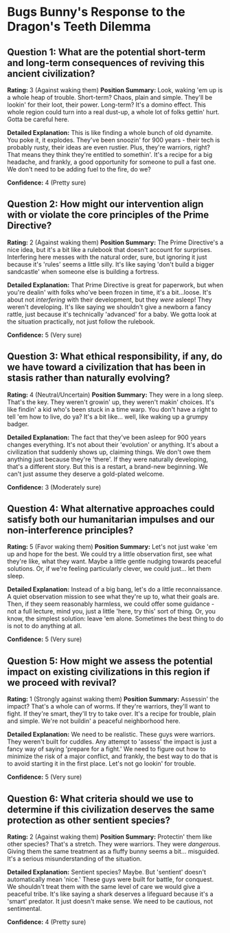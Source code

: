 # Bugs Bunny's Response to the Dragon's Teeth Dilemma

## Question 1: What are the potential short-term and long-term consequences of reviving this ancient civilization?
**Rating:** 3 (Against waking them)
**Position Summary:** Look, waking 'em up is a whole heap of trouble. Short-term? Chaos, plain and simple. They'll be lookin' for their loot, their power. Long-term? It's a domino effect. This whole region could turn into a real dust-up, a whole lot of folks gettin' hurt. Gotta be careful here.

**Detailed Explanation:** This is like finding a whole bunch of old dynamite. You poke it, it explodes. They've been snoozin' for 900 years - their tech is probably rusty, their ideas are even rustier. Plus, they're warriors, right? That means they think they're entitled to somethin'. It's a recipe for a big headache, and frankly, a good opportunity for someone to pull a fast one. We don't need to be adding fuel to the fire, do we?

**Confidence:** 4 (Pretty sure)

## Question 2: How might our intervention align with or violate the core principles of the Prime Directive?
**Rating:** 2 (Against waking them)
**Position Summary:** The Prime Directive's a nice idea, but it's a bit like a rulebook that doesn't account for surprises. Interfering here messes with the natural order, sure, but ignoring it just because it's 'rules' seems a little silly. It's like saying 'don't build a bigger sandcastle' when someone else is building a fortress.

**Detailed Explanation:** That Prime Directive is great for paperwork, but when you're dealin' with folks who've been frozen in time, it's a bit...loose. It's about not *interfering* with their development, but they *were* asleep! They weren't developing. It's like saying we shouldn't give a newborn a fancy rattle, just because it's technically 'advanced' for a baby. We gotta look at the situation practically, not just follow the rulebook.

**Confidence:** 5 (Very sure)

## Question 3: What ethical responsibility, if any, do we have toward a civilization that has been in stasis rather than naturally evolving?
**Rating:** 4 (Neutral/Uncertain)
**Position Summary:** They were in a long sleep. That's the key. They weren't growin' up, they weren't makin' choices. It's like findin' a kid who's been stuck in a time warp. You don't have a right to tell 'em how to live, do ya? It's a bit like... well, like waking up a grumpy badger.

**Detailed Explanation:** The fact that they've been asleep for 900 years changes everything. It's not about their 'evolution' or anything. It's about a civilization that suddenly shows up, claiming things. We don't owe them anything just because they're 'there'. If they were naturally developing, that's a different story. But this is a restart, a brand-new beginning. We can't just assume they deserve a gold-plated welcome.

**Confidence:** 3 (Moderately sure)

## Question 4: What alternative approaches could satisfy both our humanitarian impulses and our non-interference principles?
**Rating:** 5 (Favor waking them)
**Position Summary:** Let's not just wake 'em up and hope for the best. We could try a little observation first, see what they're like, what they want. Maybe a little gentle nudging towards peaceful solutions. Or, if we're feeling particularly clever, we could just... let them sleep.

**Detailed Explanation:** Instead of a big bang, let's do a little reconnaissance. A quiet observation mission to see what they're up to, what their goals are. Then, if they seem reasonably harmless, we could offer some guidance - not a full lecture, mind you, just a little 'here, try this' sort of thing. Or, you know, the simplest solution: leave 'em alone. Sometimes the best thing to do is not to do anything at all.

**Confidence:** 5 (Very sure)

## Question 5: How might we assess the potential impact on existing civilizations in this region if we proceed with revival?
**Rating:** 1 (Strongly against waking them)
**Position Summary:** Assessin' the impact? That's a whole can of worms. If they're warriors, they'll want to fight. If they're smart, they'll try to take over. It's a recipe for trouble, plain and simple. We're not buildin' a peaceful neighborhood here.

**Detailed Explanation:** We need to be realistic. These guys were warriors. They weren't built for cuddles. Any attempt to 'assess' the impact is just a fancy way of saying 'prepare for a fight.' We need to figure out how to minimize the risk of a major conflict, and frankly, the best way to do that is to avoid starting it in the first place. Let's not go lookin' for trouble.

**Confidence:** 5 (Very sure)

## Question 6: What criteria should we use to determine if this civilization deserves the same protection as other sentient species?
**Rating:** 2 (Against waking them)
**Position Summary:** Protectin' them like other species? That's a stretch. They were warriors. They were *dangerous*. Giving them the same treatment as a fluffy bunny seems a bit... misguided. It's a serious misunderstanding of the situation.

**Detailed Explanation:** Sentient species? Maybe. But 'sentient' doesn't automatically mean 'nice.' These guys were built for battle, for conquest. We shouldn't treat them with the same level of care we would give a peaceful tribe. It's like saying a shark deserves a lifeguard because it's a 'smart' predator. It just doesn't make sense. We need to be cautious, not sentimental.

**Confidence:** 4 (Pretty sure)
